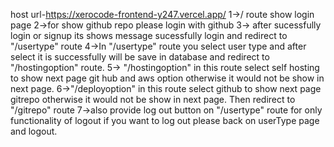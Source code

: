 
host url-https://xerocode-frontend-y247.vercel.app/
1->/ route show login page 
2->for show github repo please login with github
3-> after sucessfully login or signup its shows message sucessfully login and redirect to "/usertype" route
4->In "/usertype" route you select user type  and after select it is successfully will be save in database and redirect to "/hostingoption" route.
5-> "/hostingoption" in this route select self hosting to show next page git hub and aws option otherwise it would not be show in next page.
6->"/deployoption" in this route select github to show next page gitrepo otherwise it would not be show in next page. Then redirect to "/gitrepo" route
7->also provide log out button on "/usertype" route for only functionality of logout if you want to log out please back on userType page and logout.
